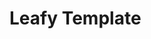 # Leafy Template

<div id="myBtnContainer">
      <!--       do not change - sorting buttons are dynamically generated into #myBtnContainer -->
</div>
<table class="container">
      <!--       do not change - paragraphs and links are dynamically generated into .container -->
</table>